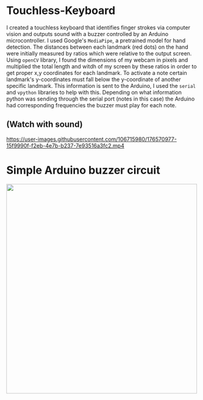 # Touchless-Keyboard
I created a touchless keyboard that identifies finger strokes via computer vision and outputs sound with a buzzer controlled by an Arduino microcontroller. I used Google's `MediaPipe`, a pretrained model for hand detection. The distances between each landmark (red dots) on the hand  were initially measured by ratios which were relative to the output screen. Using `openCV` library, I found the dimensions of my webcam in pixels and multiplied the total length and witdh of my screen by these ratios in order to get proper x,y coordinates for each landmark. To activate a note certain landmark's y-coordinates must fall below the y-coordinate of another specific landmark. This information is sent to the Arduino, I used the `serial` and `vpython` libraries to help with this. Depending on what information python was sending through the serial port (notes in this case) the Arduino had corresponding frequencies the buzzer must play for each note. 


## (Watch with sound)
https://user-images.githubusercontent.com/106715980/176570977-15f9990f-f2eb-4e7b-b237-7e93516a3fc2.mp4

# Simple Arduino buzzer circuit 

<img width= "500" height = "550" src= "https://user-images.githubusercontent.com/106715980/176573268-09a15263-f2df-4569-bb26-8e0b2712be11.JPG">






